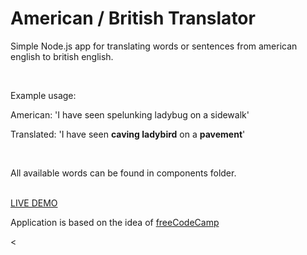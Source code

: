 <h1>American / British Translator</h1>

<p>Simple Node.js app for translating words or sentences from american english to british english.</p>
<br>
<p>Example usage:</p>
<p>American: 'I have seen spelunking ladybug on a sidewalk'</p>
<p>Translated: 'I have seen <strong>caving ladybird</strong> on a <strong>pavement</strong>'</p>
<br>
<p>All available words can be found in components folder.</p>
<br>
<a href="http://abtranslator.herokuapp.com">LIVE DEMO</a>
<br>
<p>Application is based on the idea of <a href="https://www.freecodecamp.org/learn/quality-assurance/quality-assurance-projects/american-british-translator">freeCodeCamp</a></p>
<
